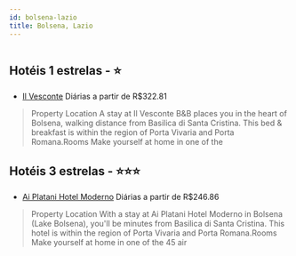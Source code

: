 ```yaml
---
id: bolsena-lazio
title: Bolsena, Lazio
---
```


<center><img src="https://assets.cosmos-data.com/1/02a03003d451df5c349276c7915482a0/280222.jpg" alt="" /></center>


## Hotéis 1 estrelas - ⭐️

-    [Il Vesconte](https://www.hurb.com/hoteis/bolsena/il-vesconte-JNP-JP147710?cmp=18055) Diárias a partir de R$322.81
   > Property Location A stay at Il Vesconte B&amp;B places you in the heart of Bolsena, walking distance from Basilica di Santa Cristina. This bed &amp; breakfast is within the region of Porta Vivaria and Porta Romana.Rooms Make yourself at home in one of the

## Hotéis 3 estrelas - ⭐️⭐️⭐️

-    [Ai Platani Hotel Moderno](https://www.hurb.com/hoteis/bolsena/ai-platani-hotel-moderno-JNP-JP857129?cmp=18055) Diárias a partir de R$246.86
   > Property Location With a stay at Ai Platani Hotel Moderno in Bolsena (Lake Bolsena), you&apos;ll be minutes from Basilica di Santa Cristina. This hotel is within the region of Porta Vivaria and Porta Romana.Rooms Make yourself at home in one of the 45 air
